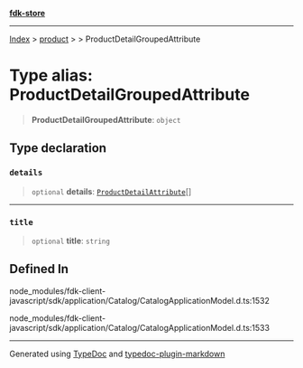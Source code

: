 [**fdk-store**](../../../README.md)
***

[Index](../../../API.md) > [product](../../README.md) > [<internal>](../README.md) > ProductDetailGroupedAttribute

# Type alias: ProductDetailGroupedAttribute

> **ProductDetailGroupedAttribute**: `object`

## Type declaration

### `details`

> `optional` **details**: [`ProductDetailAttribute`](type-alias.ProductDetailAttribute.md)[]

***

### `title`

> `optional` **title**: `string`

## Defined In

node\_modules/fdk-client-javascript/sdk/application/Catalog/CatalogApplicationModel.d.ts:1532

node\_modules/fdk-client-javascript/sdk/application/Catalog/CatalogApplicationModel.d.ts:1533

***
Generated using [TypeDoc](https://typedoc.org/) and [typedoc-plugin-markdown](https://www.npmjs.com/package/typedoc-plugin-markdown)
